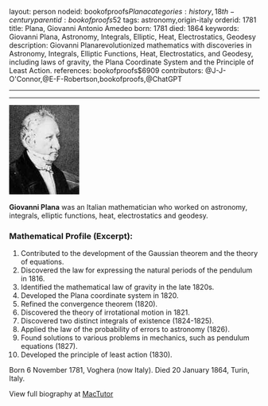 layout: person
nodeid: bookofproofs$Plana
categories: history,18th-century
parentid: bookofproofs$52
tags: astronomy,origin-italy
orderid: 1781
title: Plana, Giovanni Antonio Amedeo
born: 1781
died: 1864
keywords: Giovanni Plana, Astronomy, Integrals, Elliptic, Heat, Electrostatics, Geodesy
description: Giovanni Planarevolutionized mathematics with discoveries in Astronomy, Integrals, Elliptic Functions, Heat, Electrostatics, and Geodesy, including laws of gravity, the Plana Coordinate System and the Principle of Least Action.
references: bookofproofs$6909
contributors: @J-J-O'Connor,@E-F-Robertson,bookofproofs,@ChatGPT

---



---

![Plana.jpg](https://github.com/bookofproofs/bookofproofs.github.io/blob/main/_sources/_assets/images/portraits/Plana.jpg?raw=true)

**Giovanni Plana** was an Italian mathematician who worked on astronomy, integrals, elliptic functions, heat, electrostatics and geodesy.

### Mathematical Profile (Excerpt):
1. Contributed to the development of the Gaussian theorem and the theory of equations. 
2. Discovered the law for expressing the natural periods of the pendulum in 1816. 
3. Identified the mathematical law of gravity in the late 1820s. 
4. Developed the Plana coordinate system in 1820. 
5. Refined the convergence theorem (1820). 
6. Discovered the theory of irrotational motion in 1821. 
7. Discovered two distinct integrals of existence (1824-1825). 
8. Applied the law of the probability of errors to astronomy (1826). 
9. Found solutions to various problems in mechanics, such as pendulum equations (1827). 
10. Developed the principle of least action (1830).

Born 6 November 1781, Voghera (now Italy). Died 20 January 1864, Turin, Italy.

View full biography at [MacTutor](https://mathshistory.st-andrews.ac.uk/Biographies/Plana/)
